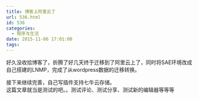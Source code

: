 ```yaml
---
title: 博客上阿里云了
url: 536.html
id: 536
categories:
  - 程序与生活
date: 2015-11-06 17:01:00
tags:
---
```


<!--markdown-->好久没收拾博客了，折腾了好几天终于迁移到了阿里云上了，同时将SAE环境改成自己搭建的LNMP，完成了从wordpress数据的迁移转换。  
接下来继续完善，自己写插件支持七牛云存储。  
这篇文章就当是测试的吧。。测试评论、测试分享、测试新的编辑器等等等